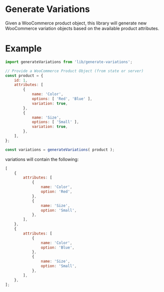 # Generate Variations

Given a WooCommerce product object, this library will generate new WooCommerce variation objects based on the available product attributes.

# Example

```javascript
import generateVariations from 'lib/generate-variations';

// Provide a WooCommerce Product Object (from state or server)
const product = {
	id: 1,
	attributes: [
		{
			name: 'Color',
			options: [ 'Red', 'Blue' ],
			variation: true,
		},
		{
			name: 'Size',
			options: [ 'Small' ],
			variation: true,
		},
	],
};

const variations = generateVariations( product );
```

variations will contain the following:

```javascript
[
	{
		attributes: [
			{
				name: 'Color',
				option: 'Red',
			},
			{
				name: 'Size',
				option: 'Small',
			},
		],
	},
	{
		attributes: [
			{
				name: 'Color',
				option: 'Blue',
			},
			{
				name: 'Size',
				option: 'Small',
			},
		],
	},
];
```
